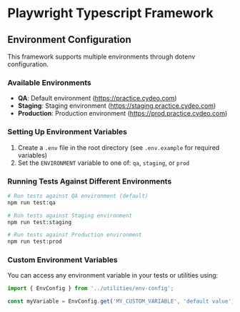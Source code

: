 # Playwright Typescript Framework

## Environment Configuration

This framework supports multiple environments through dotenv configuration.

### Available Environments

- **QA**: Default environment (https://practice.cydeo.com)
- **Staging**: Staging environment (https://staging.practice.cydeo.com)
- **Production**: Production environment (https://prod.practice.cydeo.com)

### Setting Up Environment Variables

1. Create a `.env` file in the root directory (see `.env.example` for required variables)
2. Set the `ENVIRONMENT` variable to one of: `qa`, `staging`, or `prod`

### Running Tests Against Different Environments

```bash
# Run tests against QA environment (default)
npm run test:qa

# Run tests against Staging environment
npm run test:staging

# Run tests against Production environment
npm run test:prod
```

### Custom Environment Variables

You can access any environment variable in your tests or utilities using:

```typescript
import { EnvConfig } from '../utilities/env-config';

const myVariable = EnvConfig.get('MY_CUSTOM_VARIABLE', 'default value');
```